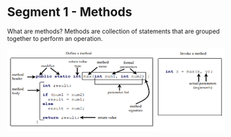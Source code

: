 # Segment 1 - Methods

What are methods?
Methods are collection of statements that are grouped together to perform an operation.

![MethodsInJava](./assets/methods/images/method_1.PNG)
